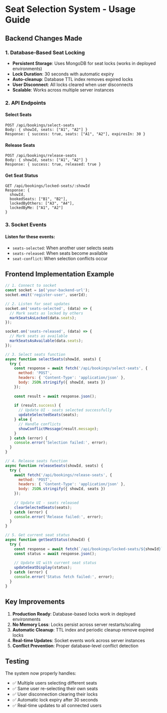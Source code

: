 # Seat Selection System - Usage Guide

## Backend Changes Made

### 1. Database-Based Seat Locking
- **Persistent Storage**: Uses MongoDB for seat locks (works in deployed environments)
- **Lock Duration**: 30 seconds with automatic expiry
- **Auto-cleanup**: Database TTL index removes expired locks
- **User Disconnect**: All locks cleared when user disconnects
- **Scalable**: Works across multiple server instances

### 2. API Endpoints

#### Select Seats
```
POST /api/bookings/select-seats
Body: { showId, seats: ["A1", "A2"] }
Response: { success: true, seats: ["A1", "A2"], expiresIn: 30 }
```

#### Release Seats
```
POST /api/bookings/release-seats  
Body: { showId, seats: ["A1", "A2"] }
Response: { success: true, released: true }
```

#### Get Seat Status
```
GET /api/bookings/locked-seats/:showId
Response: {
  showId,
  bookedSeats: ["B1", "B2"],
  lockedByOthers: ["A3", "A4"], 
  lockedByMe: ["A1", "A2"]
}
```

### 3. Socket Events

#### Listen for these events:
- `seats-selected`: When another user selects seats
- `seats-released`: When seats become available
- `seat-conflict`: When selection conflicts occur

## Frontend Implementation Example

```javascript
// 1. Connect to socket
const socket = io('your-backend-url');
socket.emit('register-user', userId);

// 2. Listen for seat updates
socket.on('seats-selected', (data) => {
  // Mark seats as locked by others
  markSeatsAsLocked(data.seats);
});

socket.on('seats-released', (data) => {
  // Mark seats as available
  markSeatsAsAvailable(data.seats);
});

// 3. Select seats function
async function selectSeats(showId, seats) {
  try {
    const response = await fetch('/api/bookings/select-seats', {
      method: 'POST',
      headers: { 'Content-Type': 'application/json' },
      body: JSON.stringify({ showId, seats })
    });
    
    const result = await response.json();
    
    if (result.success) {
      // Update UI - seats selected successfully
      updateSelectedSeats(seats);
    } else {
      // Handle conflicts
      showConflictMessage(result.message);
    }
  } catch (error) {
    console.error('Selection failed:', error);
  }
}

// 4. Release seats function  
async function releaseSeats(showId, seats) {
  try {
    await fetch('/api/bookings/release-seats', {
      method: 'POST',
      headers: { 'Content-Type': 'application/json' },
      body: JSON.stringify({ showId, seats })
    });
    
    // Update UI - seats released
    clearSelectedSeats(seats);
  } catch (error) {
    console.error('Release failed:', error);
  }
}

// 5. Get current seat status
async function getSeatStatus(showId) {
  try {
    const response = await fetch(`/api/bookings/locked-seats/${showId}`);
    const status = await response.json();
    
    // Update UI with current seat status
    updateSeatDisplay(status);
  } catch (error) {
    console.error('Status fetch failed:', error);
  }
}
```

## Key Improvements

1. **Production Ready**: Database-based locks work in deployed environments
2. **No Memory Loss**: Locks persist across server restarts/scaling
3. **Automatic Cleanup**: TTL index and periodic cleanup remove expired locks
4. **Real-time Updates**: Socket events work across server instances
5. **Conflict Prevention**: Proper database-level conflict detection

## Testing

The system now properly handles:
- ✅ Multiple users selecting different seats
- ✅ Same user re-selecting their own seats  
- ✅ User disconnection clearing their locks
- ✅ Automatic lock expiry after 30 seconds
- ✅ Real-time updates to all connected users